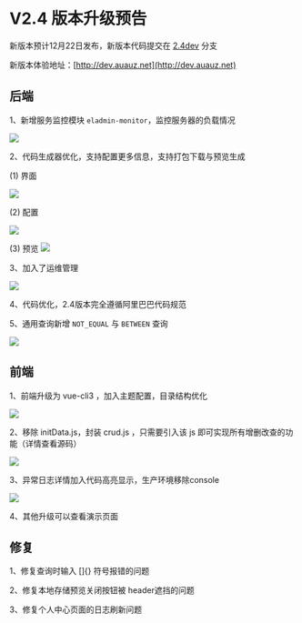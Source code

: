 # V2.4 版本升级预告

新版本预计12月22日发布，新版本代码提交在 [2.4dev](https://gitee.com/elunez/eladmin/tree/2.4dev/) 分支

新版本体验地址：[http://dev.auauz.net](http://dev.auauz.net)

## 后端
1、新增服务监控模块 `eladmin-monitor`，监控服务器的负载情况

![](https://i.loli.net/2019/11/27/KQy4P2XuEv1t6li.jpg)

2、代码生成器优化，支持配置更多信息，支持打包下载与预览生成

(1) 界面

![](https://i.loli.net/2019/11/27/WLHdSaEsAphoYNM.jpg)

(2) 配置

![](https://i.loli.net/2019/11/27/XGHro451WkEN7UB.jpg)

(3) 预览
![](https://i.loli.net/2019/11/27/f1QPouSn84x9ews.jpg)

3、加入了运维管理

![](https://i.loli.net/2019/11/27/KWcGRpIB9MTltzC.jpg)

4、代码优化，2.4版本完全遵循阿里巴巴代码规范

5、通用查询新增 `NOT_EQUAL` 与 `BETWEEN` 查询

![](https://i.loli.net/2019/11/27/HtMFkXhvl4p5WyY.jpg)

## 前端
1、前端升级为 vue-cli3 ，加入主题配置，目录结构优化

![](https://i.loli.net/2019/11/27/XtYJwGECBImHA18.jpg)

2、移除 initData.js，封装 crud.js ，只需要引入该 js 即可实现所有增删改查的功能（详情查看源码）

![](https://i.loli.net/2019/11/27/Tubv1gdMZhKpVyY.jpg)

3、异常日志详情加入代码高亮显示，生产环境移除console

![](https://i.loli.net/2019/11/27/6Yk5qwyufnOsZMB.jpg)

4、其他升级可以查看演示页面

## 修复
1、修复查询时输入 []{} 符号报错的问题

2、修复本地存储预览关闭按钮被 header遮挡的问题

3、修复个人中心页面的日志刷新问题
